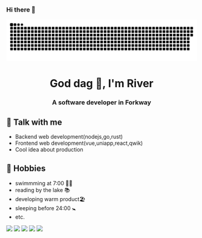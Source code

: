 ### Hi there 👋

<!--
**xgs-ink/xgs-ink** is a ✨ _special_ ✨ repository because its `README.md` (this file) appears on your GitHub profile.

Here are some ideas to get you started:

- 🔭 I’m currently working on ...
- 🌱 I’m currently learning ...
- 👯 I’m looking to collaborate on ...
- 🤔 I’m looking for help with ...
- 💬 Ask me about ...
- 📫 How to reach me: ...
- 😄 Pronouns: ...
- ⚡ Fun fact: ...
-->

<div align="center">
  <img src="https://raw.githubusercontent.com/Achuan-2/Achuan-2/main/assets/github-contribution-grid-snake.svg" >
</div>


<h1 align="center">God dag 👋,  I'm River </h1>
<h3 align="center">A software developer in Forkway </h3>

<!-- ## 🏗 Current Working
- 📋 [CāiCí-猜词](https://caici.forkway.cn)
- 🥞 [WpsFigmaSync](https://wps-figma-sync.netlify.app/)
 -->


<!-- ## 💻 Nice Project
- 📃 [51cwj-我要传文件](https://51cwj.com)
- 👓 [BookCentro-起阅](https://web-uat.bookcentro.net/zh-HK/)
 -->


## 💬 Talk with me 
- Backend web development(nodejs,go,rust)
- Frontend web development(vue,uniapp,react,qwik)
- Cool idea about production

## 📅 Hobbies
- swimmming at 7:00  🏊‍♀️
- reading by the lake 📚
- developing warm product🏖
- sleeping before 24:00 🚼
- etc.


![](https://github-profile-summary-cards.vercel.app/api/cards/profile-details?username=xgs-ink&theme=github_dark)
![](https://github-profile-summary-cards.vercel.app/api/cards/repos-per-language?username=xgs-ink&theme=github_dark)
![](https://github-profile-summary-cards.vercel.app/api/cards/most-commit-language?username=xgs-ink&theme=github_dark)
![](https://github-profile-summary-cards.vercel.app/api/cards/stats?username=xgs-ink&theme=github_dark)
![](https://github-profile-summary-cards.vercel.app/api/cards/productive-time?username=xgs-ink&theme=github_dark)
